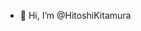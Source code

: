- 👋 Hi, I’m @HitoshiKitamura

<!---
初めましての方は初めまして。喜多村と申します。
主にGitHubではHTMLやその関連を扱っていくつもりですので、何卒よろしくお願いします。
--->
